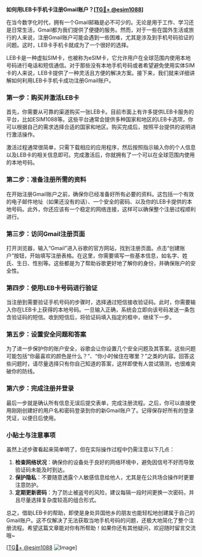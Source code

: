 **如何用LEB卡手机卡注册Gmail账户？[[TG💪+ @esim1088](https://t.me/s/esim1088)]**

在当今数字化时代，拥有一个Gmail邮箱是必不可少的。无论是用于工作、学习还是日常生活，Gmail都为我们提供了便捷的服务。然而，对于一些在国外生活或旅行的人来说，注册Gmail账户可能会遇到一些困难，尤其是涉及到手机号码验证的问题。这时，LEB卡手机卡就成为了一个很好的选择。

LEB卡是一种虚拟SIM卡，也被称为eSIM卡，它允许用户在全球范围内使用本地号码进行电话和短信通信。对于那些没有本地手机号码或者希望避免使用实体SIM卡的人来说，LEB卡提供了一种灵活且方便的解决方案。接下来，我们就来详细讲解如何利用LEB卡手机卡成功注册Gmail账户。

### 第一步：购买并激活LEB卡

首先，你需要从可靠的渠道购买一张LEB卡。目前市面上有许多提供LEB卡服务的平台，比如ESIM1088等。这些平台通常会提供多种国家和地区的LEB卡选项，你可以根据自己的需求选择合适的国家和地区。购买完成后，按照平台提供的说明进行激活操作。

激活过程通常很简单，只需下载相应的应用程序，然后按照指示输入你的个人信息以及LEB卡的相关信息即可。完成激活后，你就拥有了一个可以在全球范围内使用的本地号码。

### 第二步：准备注册所需的资料

在开始注册Gmail账户之前，确保你已经准备好所有必要的资料。这包括一个有效的电子邮件地址（如果还没有的话）、一个安全的密码、以及你的LEB卡提供的本地号码。此外，你还应该有一个稳定的网络连接，这样可以确保整个注册过程顺利进行。

### 第三步：访问Gmail注册页面

打开浏览器，输入“Gmail”进入谷歌的官方网站，找到注册页面。点击“创建账户”按钮，开始填写注册表格。在这里，你需要填写一些基本信息，如名字、姓氏、生日、性别等。这些都是为了帮助谷歌更好地了解你的身份，并确保账户的安全性。

### 第四步：使用LEB卡号码进行验证

当注册到需要验证手机号码的步骤时，选择通过短信接收验证码。此时，你需要输入你在LEB卡上获得的本地号码。一旦输入正确，系统会立即向该号码发送一条包含验证码的短信。收到短信后，将验证码填入指定的框中，继续下一步。

### 第五步：设置安全问题和答案

为了进一步保护你的账户安全，谷歌会让你设置几个安全问题及其答案。这些问题可能包括“你最喜欢的颜色是什么？”、“你小时候住在哪里？”之类的内容。回答这些问题时，请尽量选择只有你自己知道的答案，这样即使有人尝试猜测，也很难突破你的防线。

### 第六步：完成注册并登录

最后一步就是确认所有信息无误后提交表单，完成注册流程。之后，你可以直接使用刚刚创建好的用户名和密码登录到你的新Gmail账户了。记得保存好所有的登录凭证，以便日后使用。

### 小贴士与注意事项

虽然上述步骤看起来简单明了，但在实际操作过程中仍需注意以下几点：

1. **检查网络状况**：确保你的设备处于良好的网络环境中，避免因信号不好而导致验证码未能及时到达。
2. **保护隐私**：不要随意透露个人敏感信息给他人，尤其是在公共场合操作时更要注意防护。
3. **定期更新密码**：为了防止被盗号的风险，建议每隔一段时间更换一次密码，并且尽量选择复杂度较高的组合形式。

总之，借助LEB卡的帮助，即使是身处异国他乡的朋友也能轻松地创建属于自己的Gmail账户。这不仅解决了无法获取当地手机号码的问题，还极大地简化了整个注册流程。希望这篇文章能对你有所帮助！如果你还有其他疑问，欢迎随时留言交流哦~

[[TG💪+ @esim1088](https://t.me/s/esim1088) ![Image](https://i.postimg.cc/4NQfJmqS/Snipaste-2025-05-13-00-14-12.png)]